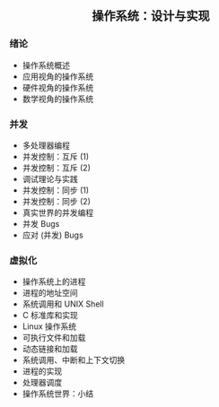 <h2 align="center">操作系统：设计与实现</h2>

### 绪论
- 操作系统概述
- 应用视角的操作系统
- 硬件视角的操作系统
- 数学视角的操作系统

### 并发
- 多处理器编程
- 并发控制：互斥 (1)
- 并发控制：互斥 (2)
- 调试理论与实践
- 并发控制：同步 (1)
- 并发控制：同步 (2)
- 真实世界的并发编程
- 并发 Bugs
- 应对 (并发) Bugs

### 虚拟化
- 操作系统上的进程
- 进程的地址空间
- 系统调用和 UNIX Shell
- C 标准库和实现
- Linux 操作系统
- 可执行文件和加载
- 动态链接和加载
- 系统调用、中断和上下文切换
- 进程的实现
- 处理器调度
- 操作系统世界：小结
